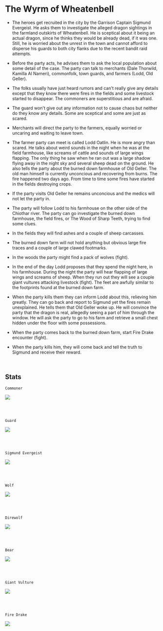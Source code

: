 # The Wyrm of Wheatenbell

* The heroes get recruited in the city by the Garrison Captain Sigmund Evergeist. He asks them to investigate the alleged dragon sightings in the farmland outskirts of Wheatenbell. He is sceptical about it being an actual dragon, since he thinks they would be already dead, if it was one. Still, he is worried about the unrest in the town and cannot afford to disperse his guards to both city flanks due to the recent bandit raid attempts.

* Before the party acts, he advises them to ask the local population about some detail of the case. The party can talk to merchants (Dale Thorwild, Kamilla Al Nameri), commonfolk, town guards, and farmers (Lodd, Old Geller).

* The folks usually have just heard rumors and can't really give any details except that they know there were fires in the fields and some livestock started to disappear. The commoners are superstitious and are afraid.

* The guard won't give out any information not to cause chaos but neither do they know any details. Some are sceptical and some are just as scared.

* Merchants will direct the party to the farmers, equally worried or uncaring and waiting to leave town.

* The farmer party can meet is called Lodd Oatlin. He is more angry than scared. He talks about weird sounds in the night when he was at the field farmhouse, like screams of cattle and sounds of large wings flapping. The only thing he saw when he ran out was a large shadow flying away in the night sky and several sheep dead on the ground. He also tells the party about the burned down farmhouse of Old Geller. The old man himself is currently unconcious and recovering from burns. The fire happened two days ago. From time to time some fires have started in the fields destroying crops.

* If the party visits Old Geller he remains unconcious and the medics will not let the party in.

* The party will follow Lodd to his farmhouse on the other side of the Chiothar river. The party can go investigate the burned down farmhouse, the field fires, or The Wood of Sharp Teeth, trying to find some clues.

* In the fields they will find ashes and a couple of sheep carcasses.

* The burned down farm will not hold anything but obvious large fire traces and a couple of large clawed footmarks.

* In the woods the party might find a pack of wolves (fight).

* In the end of the day Lodd proposes that they spend the night here, in his farmhouse. During the night the party will hear flapping of large wings and screams of sheep. When they run out they will see a couple giant vultures attacking livestock (fight). The feet are awfully similar to the footprints found at the burned down farm.

* When the party kills them they can inform Lodd about this, relieving him greatly. They can go back and report to Sigmund yet the fires remain unexplained. He tells them that Old Geller woke up. He will convince the party that the dragon is real, allegedly seeing a part of him through the window. He will ask the party to go to his farm and retrieve a small chest hidden under the floor with some possessions.

* When the party comes back to the burned down farm, start Fire Drake encounter (fight).

* When the party kills him, they will come back and tell the truth to Sigmund and receive their reward.

<br>

## Stats

```
Commoner
```
<img src="Images/Commoner.png">

<br><br>

```
Guard
```
<img src="Images/Guard.png">

<br><br>

```
Sigmund Evergeist
```
<img src="Images/Sigmund_Evergeist.png">

<br><br>

```
Wolf
```
<img src="Images/Wolf.png">

<br><br>

```
Direwolf
```
<img src="Images/Direwolf.png">

<br><br>

```
Bear
```
<img src="Images/Bear.png">

<br><br>

```
Giant Vulture
```
<img src="Images/Giant_Vulture.png">

<br><br>

```
Fire Drake
```
<img src="Images/Fire_Drake.png">

<br><br>